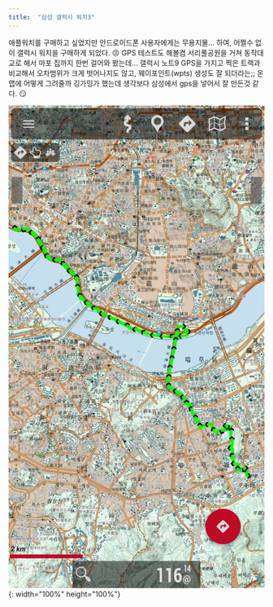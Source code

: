 ```yaml
---
title:  "삼성 갤럭시 워치3"
---
```


애플워치를 구매하고 싶었지만 안드로이드폰 사용자에게는 무용지물... 하여, 어쩔수 없이 갤럭시 워치을 구매하게 되었다. 😣
GPS 테스트도 해볼겸 서리풀공원을 거쳐 동작대교로 해서 마포 집까지 한번 걸어와 봤는데...
갤럭시 노트9 GPS을 가지고 찍은 트랙과 비교해서 오차범위가 크게 벗어나지도 않고, 웨이포인트(wpts) 생성도 잘 되더라는;;
온맵에 어떻게 그려줄까 깅가밍가 했는데 생각보다 삼성에서 gps을 넣어서 잘 만든것 같다. 😏
  
![워치3트랙](/images/road/04.jpg){: width="100%" height="100%"}
